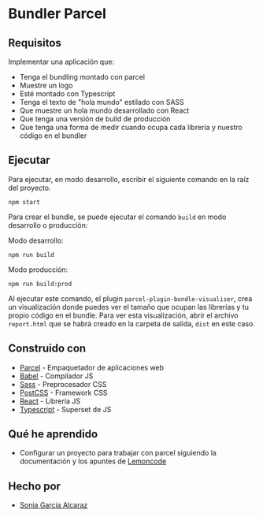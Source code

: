 # Bundler Parcel

## Requisitos
Implementar una aplicación que:
- Tenga el bundling montado con parcel
- Muestre un logo
- Esté montado con Typescript
- Tenga el texto de "hola mundo" estilado con SASS
- Que muestre un hola mundo desarrollado con React
- Que tenga una versión de build de producción
- Que tenga una forma de medir cuando ocupa cada librería y nuestro código en el bundler

## Ejecutar

Para ejecutar, en modo desarrollo, escribir el siguiente comando en la raíz del proyecto.

```
npm start
```

Para crear el bundle, se puede ejecutar el comando `build` en modo desarrollo o producción: 

Modo desarrollo:
```
npm run build
```

Modo producción:
```
npm run build:prod
```

Al ejecutar este comando, el plugin `parcel-plugin-bundle-visualiser`, crea un visualización donde puedes ver el tamaño que ocupan las librerías y tu propio código en el bundle. Para ver esta visualización, abrir el archivo `report.html` que se habrá creado en la carpeta de salida, `dist` en este caso.

## Construido con

* [Parcel](https://parceljs.org/) - Empaquetador de aplicaciones web
* [Babel](https://babeljs.io/) - Compilador JS
* [Sass](https://sass-lang.com/) - Preprocesador CSS
* [PostCSS](https://postcss.org/) - Framework CSS
* [React](https://es.reactjs.org/) - Librería JS
* [Typescript](https://www.typescriptlang.org/) - Superset de JS

## Qué he aprendido

* Configurar un proyecto para trabajar con parcel siguiendo la documentación y los apuntes de [Lemoncode](https://github.com/Lemoncode/master-frontend-lemoncode/tree/master/03-bundling/02-parcel)

## Hecho por

* [Sonia Garcia Alcaraz](https://github.com/Esemega)